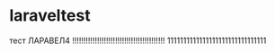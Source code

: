laraveltest
===========

тест ЛАРАВЕЛ4
!!!!!!!!!!!!!!!!!!!!!!!!!!!!!!!!!!!!!!!!!
1111111111111111111111111111111
